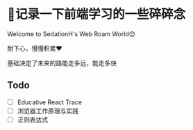 # 📝记录一下前端学习的一些碎碎念

Welcome to SedationH's Web Roam World😊

耐下心，慢慢积累❤️

基础决定了未来的路能走多远，能走多快





## Todo

- [ ] Educative React Trace
- [ ] 浏览器工作原理与实践
- [ ] 正则表达式